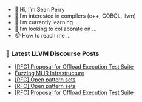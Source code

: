 - 👋 Hi, I’m Sean Perry
- 👀 I’m interested in compilers (c++, COBOL, llvm)
- 🌱 I’m currently learning ...
- 💞️ I’m looking to collaborate on ...
- 📫 How to reach me ...

<!---
s66perry/s66perry is a ✨ special ✨ repository because its `README.md` (this file) appears on your GitHub profile.
You can click the Preview link to take a look at your changes.
--->
### 📕 Latest LLVM Discourse Posts

<!-- DISCOURSE-LLVM:START -->
- [[RFC] Proposal for Offload Execution Test Suite](https://discourse.llvm.org/t/rfc-proposal-for-offload-execution-test-suite/83947#post_15)
- [Fuzzing MLIR Infrastructure](https://discourse.llvm.org/t/fuzzing-mlir-infrastructure/84855#post_7)
- [[RFC] Open pattern sets](https://discourse.llvm.org/t/rfc-open-pattern-sets/84882#post_5)
- [[RFC] Open pattern sets](https://discourse.llvm.org/t/rfc-open-pattern-sets/84882#post_4)
- [[RFC] Proposal for Offload Execution Test Suite](https://discourse.llvm.org/t/rfc-proposal-for-offload-execution-test-suite/83947#post_14)
<!-- DISCOURSE-LLVM:END -->

